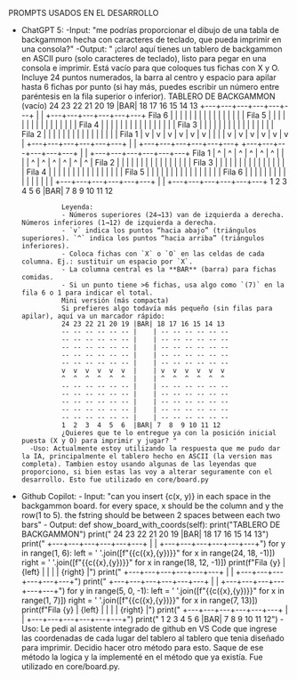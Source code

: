 PROMPTS USADOS EN EL DESARROLLO
- ChatGPT 5:
        -Input: "me podrías proporcionar el dibujo de una tabla de backgammon hecha con caracteres de teclado, que pueda imprimir en una consola?"
        -Output: 
                " ¡claro! aquí tienes un tablero de backgammon en ASCII puro (solo caracteres de teclado), listo para pegar en una consola e imprimir. Está vacío para que coloques tus fichas con X y O. Incluye 24 puntos numerados, la barra al centro y espacio para apilar hasta 6 fichas por punto (si hay más, puedes escribir un número entre paréntesis en la fila superior o inferior).
                                        TABLERO DE BACKGAMMON (vacío)
                        24  23  22  21  20  19   |BAR|   18  17  16  15  14  13
                        +---+---+---+---+---+---+  |   |  +---+---+---+---+---+---+
                Fila 6   |   |   |   |   |   |   |  |   |  |   |   |   |   |   |   |
                Fila 5   |   |   |   |   |   |   |  |   |  |   |   |   |   |   |   |
                Fila 4   |   |   |   |   |   |   |  |   |  |   |   |   |   |   |   |
                Fila 3   |   |   |   |   |   |   |  |   |  |   |   |   |   |   |   |
                Fila 2   |   |   |   |   |   |   |  |   |  |   |   |   |   |   |   |
                Fila 1   | v | v | v | v | v | v |  |   |  | v | v | v | v | v | v |
                        +---+---+---+---+---+---+  |   |  +---+---+---+---+---+---+
                        +---+---+---+---+---+---+  |   |  +---+---+---+---+---+---+
                Fila 1   | ^ | ^ | ^ | ^ | ^ | ^ |  |   |  | ^ | ^ | ^ | ^ | ^ | ^ |
                Fila 2   |   |   |   |   |   |   |  |   |  |   |   |   |   |   |   |
                Fila 3   |   |   |   |   |   |   |  |   |  |   |   |   |   |   |   |
                Fila 4   |   |   |   |   |   |   |  |   |  |   |   |   |   |   |   |
                Fila 5   |   |   |   |   |   |   |  |   |  |   |   |   |   |   |   |
                Fila 6   |   |   |   |   |   |   |  |   |  |   |   |   |   |   |   |
                        +---+---+---+---+---+---+  |   |  +---+---+---+---+---+---+
                        1   2   3   4   5   6    |BAR|    7   8   9  10  11  12

                Leyenda:
                - Números superiores (24→13) van de izquierda a derecha. Números inferiores (1→12) de izquierda a derecha.
                - `v` indica los puntos “hacia abajo” (triángulos superiores). `^` indica los puntos “hacia arriba” (triángulos inferiores).
                - Coloca fichas con `X` o `O` en las celdas de cada columna. Ej.: sustituir un espacio por `X`.
                - La columna central es la **BAR** (barra) para fichas comidas.
                - Si un punto tiene >6 fichas, usa algo como `(7)` en la fila 6 o 1 para indicar el total.
                Mini versión (más compacta)
                Si prefieres algo todavía más pequeño (sin filas para apilar), aquí va un marcador rápido:
                24 23 22 21 20 19 |BAR| 18 17 16 15 14 13
                -- -- -- -- -- -- |    | -- -- -- -- -- --
                -- -- -- -- -- -- |    | -- -- -- -- -- --
                -- -- -- -- -- -- |    | -- -- -- -- -- --
                -- -- -- -- -- -- |    | -- -- -- -- -- --
                -- -- -- -- -- -- |    | -- -- -- -- -- --
                v  v  v  v  v  v  |    | v  v  v  v  v  v
                ^  ^  ^  ^  ^  ^  |    | ^  ^  ^  ^  ^  ^
                -- -- -- -- -- -- |    | -- -- -- -- -- --
                -- -- -- -- -- -- |    | -- -- -- -- -- --
                -- -- -- -- -- -- |    | -- -- -- -- -- --
                -- -- -- -- -- -- |    | -- -- -- -- -- --
                -- -- -- -- -- -- |    | -- -- -- -- -- --
                1  2  3  4  5  6  |BAR| 7  8  9 10 11 12
                ¿Quieres que te lo entregue ya con la posición inicial puesta (X y O) para imprimir y jugar? "
        -Uso: Actualmente estoy utilizando la respuesta que me pudo dar la IA, principalmente el tablero hecho en ASCII (la version mas completa). Tambien estoy usando algunas de las leyendas que proporciono, si bien estas las voy a alterar seguramente con el desarrollo. Esto fue utilizado en core/board.py
- Github Copilot:
        - Input: "can you insert {c(x, y)} in each space in the backgammon board. for every space, x should be the column and y the row(1 to 5). the fstring should be between 2 spaces between each two bars"
        - Output: 
                    def show_board_with_coords(self):
        print("TABLERO DE BACKGAMMON")
        print("   24  23  22  21  20  19   |BAR|   18  17  16  15  14  13")
        print(" +---+---+---+---+---+---+  |   |  +---+---+---+---+---+---+")
        for y in range(1, 6):
            left = '  '.join([f"{{c({x},{y})}}" for x in range(24, 18, -1)])
            right = '  '.join([f"{{c({x},{y})}}" for x in range(18, 12, -1)])
            print(f"Fila {y}   | {left} |  |   |  | {right} |")
        print(" +---+---+---+---+---+---+  |   |  +---+---+---+---+---+---+")
        print(" +---+---+---+---+---+---+  |   |  +---+---+---+---+---+---+")
        for y in range(5, 0, -1):
            left = '  '.join([f"{{c({x},{y})}}" for x in range(1, 7)])
            right = '  '.join([f"{{c({x},{y})}}" for x in range(7, 13)])
            print(f"Fila {y}   | {left} |  |   |  | {right} |")
        print(" +---+---+---+---+---+---+  |   |  +---+---+---+---+---+---+")
        print("   1   2   3   4   5   6    |BAR|    7   8   9  10  11  12")
        - Uso: Le pedi al asistente integrado de github en VS Code que ingrese las coordenadas de cada lugar del tablero al tablero que tenia diseñado para imprimir. Decidio hacer otro método para esto. Saque de ese método la logica y la implementé en el método que ya existía. Fue utilizado en core/board.py. 